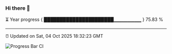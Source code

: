 ### Hi there 👋

⏳ Year progress { ██████████████████████▁▁▁▁▁▁▁▁ } 75.83 %

---

⏰ Updated on Sat, 04 Oct 2025 18:32:23 GMT

![Progress Bar CI](https://github.com/DhruviPatel157/GitHub-Actions-Demo/workflows/Progress%20Bar%20CI/badge.svg)
